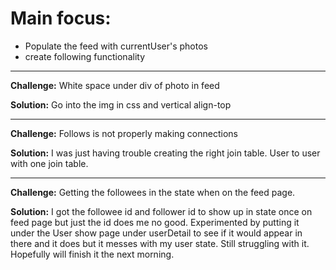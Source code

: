 # Main focus:
+ Populate the feed with currentUser's photos
+ create following functionality

---
**Challenge:** White space under div of photo in feed

**Solution:** Go into the img in css and vertical align-top

---
**Challenge:** Follows is not properly making connections

**Solution:** I was just having trouble creating the right join table. User to user with one join table.

---
**Challenge:** Getting the followees in the state when on the feed page.

**Solution:** I got the followee id and follower id to show up in state once on feed page but just the id does me no good. Experimented by putting it under the User show page under userDetail to see if it would appear in there and it does but it messes with my user state. Still struggling with it. Hopefully will finish it the next morning.
